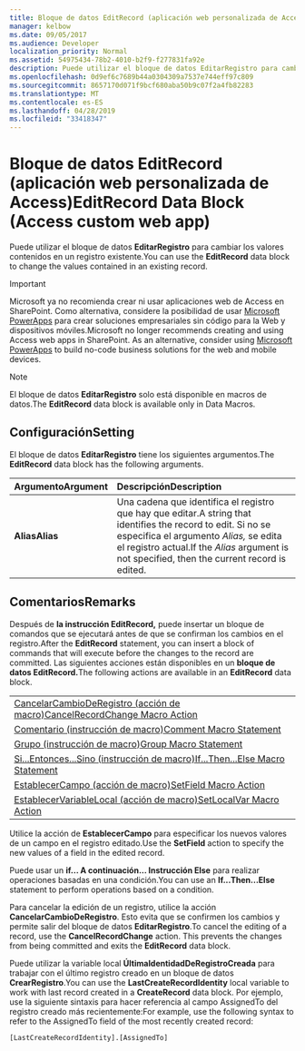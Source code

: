 ```yaml
---
title: Bloque de datos EditRecord (aplicación web personalizada de Access)
manager: kelbow
ms.date: 09/05/2017
ms.audience: Developer
localization_priority: Normal
ms.assetid: 54975434-78b2-4010-b2f9-f277831fa92e
description: Puede utilizar el bloque de datos EditarRegistro para cambiar los valores contenidos en un registro existente.
ms.openlocfilehash: 0d9ef6c7689b44a0304309a7537e744eff97c809
ms.sourcegitcommit: 8657170d071f9bcf680aba50b9c07f2a4fb82283
ms.translationtype: MT
ms.contentlocale: es-ES
ms.lasthandoff: 04/28/2019
ms.locfileid: "33418347"
---
```

# <a name="editrecord-data-block-access-custom-web-app"></a><span data-ttu-id="67564-103">Bloque de datos EditRecord (aplicación web personalizada de Access)</span><span class="sxs-lookup"><span data-stu-id="67564-103">EditRecord Data Block (Access custom web app)</span></span>

<span data-ttu-id="67564-104">Puede utilizar el bloque de datos **EditarRegistro** para cambiar los valores contenidos en un registro existente.</span><span class="sxs-lookup"><span data-stu-id="67564-104">You can use the **EditRecord** data block to change the values contained in an existing record.</span></span> 
  
> [!IMPORTANT]
> <span data-ttu-id="67564-p101">Microsoft ya no recomienda crear ni usar aplicaciones web de Access en SharePoint. Como alternativa, considere la posibilidad de usar [Microsoft PowerApps](https://powerapps.microsoft.com/en-us/) para crear soluciones empresariales sin código para la Web y dispositivos móviles.</span><span class="sxs-lookup"><span data-stu-id="67564-p101">Microsoft no longer recommends creating and using Access web apps in SharePoint. As an alternative, consider using [Microsoft PowerApps](https://powerapps.microsoft.com/en-us/) to build no-code business solutions for the web and mobile devices.</span></span> 
  
> [!NOTE]
> <span data-ttu-id="67564-107">El bloque de datos **EditarRegistro** solo está disponible en macros de datos.</span><span class="sxs-lookup"><span data-stu-id="67564-107">The **EditRecord** data block is available only in Data Macros.</span></span> 
  
## <a name="setting"></a><span data-ttu-id="67564-108">Configuración</span><span class="sxs-lookup"><span data-stu-id="67564-108">Setting</span></span>

<span data-ttu-id="67564-109">El bloque de datos **EditarRegistro** tiene los siguientes argumentos.</span><span class="sxs-lookup"><span data-stu-id="67564-109">The **EditRecord** data block has the following arguments.</span></span> 
  
|<span data-ttu-id="67564-110">**Argumento**</span><span class="sxs-lookup"><span data-stu-id="67564-110">**Argument**</span></span>|<span data-ttu-id="67564-111">**Descripción**</span><span class="sxs-lookup"><span data-stu-id="67564-111">**Description**</span></span>|
|:-----|:-----|
|<span data-ttu-id="67564-112">**Alias**</span><span class="sxs-lookup"><span data-stu-id="67564-112">**Alias**</span></span> <br/> |<span data-ttu-id="67564-113">Una cadena que identifica el registro que hay que editar.</span><span class="sxs-lookup"><span data-stu-id="67564-113">A string that identifies the record to edit.</span></span> <span data-ttu-id="67564-114">Si no se especifica el argumento  *Alias,*  se edita el registro actual.</span><span class="sxs-lookup"><span data-stu-id="67564-114">If the  *Alias*  argument is not specified, then the current record is edited.</span></span>  <br/> |
   
## <a name="remarks"></a><span data-ttu-id="67564-115">Comentarios</span><span class="sxs-lookup"><span data-stu-id="67564-115">Remarks</span></span>

<span data-ttu-id="67564-116">Después de **la instrucción EditRecord,** puede insertar un bloque de comandos que se ejecutará antes de que se confirman los cambios en el registro.</span><span class="sxs-lookup"><span data-stu-id="67564-116">After the **EditRecord** statement, you can insert a block of commands that will execute before the changes to the record are committed.</span></span> <span data-ttu-id="67564-117">Las siguientes acciones están disponibles en un **bloque de datos EditRecord.**</span><span class="sxs-lookup"><span data-stu-id="67564-117">The following actions are available in an **EditRecord** data block.</span></span> 
  
||
|:-----|
|[<span data-ttu-id="67564-118">CancelarCambioDeRegistro (acción de macro)</span><span class="sxs-lookup"><span data-stu-id="67564-118">CancelRecordChange Macro Action</span></span>](cancelrecordchange-macro-action-access-custom-web-app.md) <br/> |
|[<span data-ttu-id="67564-119">Comentario (instrucción de macro)</span><span class="sxs-lookup"><span data-stu-id="67564-119">Comment Macro Statement</span></span>](comment-macro-block-access-custom-web-app.md) <br/> |
|[<span data-ttu-id="67564-120">Grupo (instrucción de macro)</span><span class="sxs-lookup"><span data-stu-id="67564-120">Group Macro Statement</span></span>](group-macro-block-access-custom-web-app.md) <br/> |
|[<span data-ttu-id="67564-121">Si...Entonces...Sino (instrucción de macro)</span><span class="sxs-lookup"><span data-stu-id="67564-121">If...Then...Else Macro Statement</span></span>](ifthenelse-macro-block-access-custom-web-app.md) <br/> |
|[<span data-ttu-id="67564-122">EstablecerCampo (acción de macro)</span><span class="sxs-lookup"><span data-stu-id="67564-122">SetField Macro Action</span></span>](setfield-macro-action-access-custom-web-app.md) <br/> |
|[<span data-ttu-id="67564-123">EstablecerVariableLocal (acción de macro)</span><span class="sxs-lookup"><span data-stu-id="67564-123">SetLocalVar Macro Action</span></span>](setlocalvar-macro-action-access-custom-web-app.md) <br/> |
   
<span data-ttu-id="67564-124">Utilice la acción de **EstablecerCampo** para especificar los nuevos valores de un campo en el registro editado.</span><span class="sxs-lookup"><span data-stu-id="67564-124">Use the **SetField** action to specify the new values of a field in the edited record.</span></span> 
  
<span data-ttu-id="67564-125">Puede usar un **if... A continuación... Instrucción Else** para realizar operaciones basadas en una condición.</span><span class="sxs-lookup"><span data-stu-id="67564-125">You can use an **If...Then...Else** statement to perform operations based on a condition.</span></span> 
  
<span data-ttu-id="67564-p104">Para cancelar la edición de un registro, utilice la acción **CancelarCambioDeRegistro**. Esto evita que se confirmen los cambios y permite salir del bloque de datos **EditarRegistro**.</span><span class="sxs-lookup"><span data-stu-id="67564-p104">To cancel the editing of a record, use the **CancelRecordChange** action. This prevents the changes from being committed and exits the **EditRecord** data block.</span></span> 
  
<span data-ttu-id="67564-128">Puede utilizar la variable local **ÚltimaIdentidadDeRegistroCreada** para trabajar con el último registro creado en un bloque de datos **CrearRegistro**.</span><span class="sxs-lookup"><span data-stu-id="67564-128">You can use the **LastCreateRecordIdentity** local variable to work with last record created in a **CreateRecord** data block.</span></span> <span data-ttu-id="67564-129">Por ejemplo, use la siguiente sintaxis para hacer referencia al campo AssignedTo del registro creado más recientemente:</span><span class="sxs-lookup"><span data-stu-id="67564-129">For example, use the following syntax to refer to the AssignedTo field of the most recently created record:</span></span> 
  
`[LastCreateRecordIdentity].[AssignedTo]`


